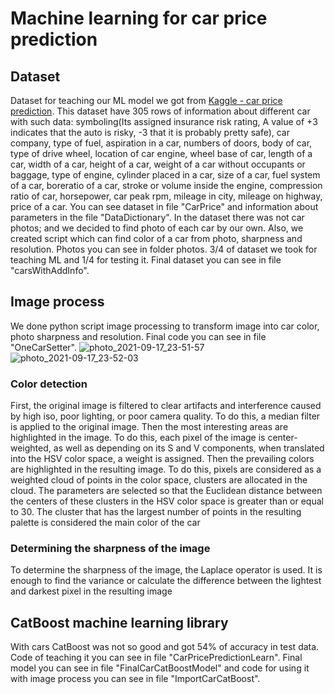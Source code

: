 # Machine learning for car price prediction

## Dataset
Dataset for teaching our ML model we got from [Kaggle - car price prediction](https://www.kaggle.com/hellbuoy/car-price-prediction). This dataset have 305 rows of information about different car with such data: symboling(Its assigned insurance risk rating, A value of +3 indicates that the auto is risky, -3 that it is probably pretty safe), car company, type of fuel, aspiration in a car, numbers of doors, body of car, type of drive wheel, location of car engine, wheel base of car, length of a car, width of a car, height of a car,
weight of a car without occupants or baggage, type of engine, cylinder placed in a car, size of a car, fuel system of a car, boreratio of a car, stroke or volume inside the engine, compression ratio of car, horsepower, car peak rpm, mileage in city, mileage on highway, price of a car. You can see dataset in file "CarPrice" and information about parameters in the file "DataDictionary".
In the dataset there was not car photos; and we decided to find photo of each car by our own. Also, we created script which can find color of a car from photo, sharpness and resolution. Photos you can see in folder photos. 3/4 of dataset we took for teaching ML and 1/4 for testing it. Final dataset you can see in file "carsWithAddInfo".

## Image process
We done python script image processing to transform image into car color, photo sharpness and resolution. Final code you can see in file "OneCarSetter".
![photo_2021-09-17_23-51-57](https://user-images.githubusercontent.com/24477376/133852335-dc19c5d4-0c30-49d5-810b-2d9ec2240322.jpg)
![photo_2021-09-17_23-52-03](https://user-images.githubusercontent.com/24477376/133852338-a4ec45ce-6a47-4565-9b2c-ae6c96cd2ce7.jpg)


### Color detection
First, the original image is filtered to clear artifacts and interference caused by high iso, poor lighting, or poor camera quality. To do this, a median filter is applied to the original image. Then the most interesting areas are highlighted in the image. To do this, each pixel of the image is center-weighted, as well as depending on its S and V components, when translated into the HSV color space, a weight is assigned. Then the prevailing colors are highlighted in the resulting image. To do this, pixels are considered as a weighted cloud of points in the color space, clusters are allocated in the cloud. The parameters are selected so that the Euclidean distance between the centers of these clusters in the HSV color space is greater than or equal to 30. The cluster that has the largest number of points in the resulting palette is considered the main color of the car

### Determining the sharpness of the image
To determine the sharpness of the image, the Laplace operator is used. It is enough to find the variance or calculate the difference between the lightest and darkest pixel in the resulting image

## CatBoost machine learning library
With cars CatBoost was not so good and got 54% of accuracy in test data. Code of teaching it you can see in file "CarPricePredictionLearn". 
Final model you can see in file "FinalCarCatBoostModel" and code for using it with image process you can see in file "ImportCarCatBoost".
